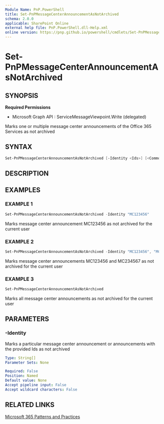 ```yaml
---
Module Name: PnP.PowerShell
title: Set-PnPMessageCenterAnnouncementAsNotArchived
schema: 2.0.0
applicable: SharePoint Online
external help file: PnP.PowerShell.dll-Help.xml
online version: https://pnp.github.io/powershell/cmdlets/Set-PnPMessageCenterAnnouncementAsNotArchived.html
---
```

 
# Set-PnPMessageCenterAnnouncementAsNotArchived

## SYNOPSIS

**Required Permissions**

  * Microsoft Graph API : ServiceMessageViewpoint.Write (delegated)

Marks one or multiple message center announcements of the Office 365 Services as not archived

## SYNTAX

```powershell
Set-PnPMessageCenterAnnouncementAsNotArchived [-Identity <Ids>] [<CommonParameters>]
```

## DESCRIPTION

## EXAMPLES

### EXAMPLE 1
```powershell
Set-PnPMessageCenterAnnouncementAsNotArchived -Identity "MC123456"
```

Marks message center announcement MC123456 as not archived for the current user

### EXAMPLE 2
```powershell
Set-PnPMessageCenterAnnouncementAsNotArchived -Identity "MC123456", "MC234567"
```

Marks message center announcements MC123456 and MC234567 as not archived for the current user

### EXAMPLE 3
```powershell
Set-PnPMessageCenterAnnouncementAsNotArchived
```

Marks all message center announcements as not archived for the current user

## PARAMETERS

### -Identity
Marks a particular message center announcement or announcements with the provided Ids as not archived
```yaml
Type: String[]
Parameter Sets: None

Required: False
Position: Named
Default value: None
Accept pipeline input: False
Accept wildcard characters: False
```

## RELATED LINKS

[Microsoft 365 Patterns and Practices](https://aka.ms/m365pnp)